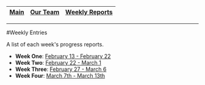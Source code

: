 [Main](../../master/README.md) | [Our Team](../../master/our_team/README.md) | [Weekly Reports](#)
------------ | ------------- | -------------
---

#Weekly Entries

A list of each week's progress reports.

- **Week One**: [February 13 - February 22](./week_one.md)
- **Week Two**: [February 22 - March 1](./week_two.md)
- **Week Three**:  [February 27 - March 6](./week_three.md)
- **Week Four**: [March 7th - March 13th](./week_four.md)
